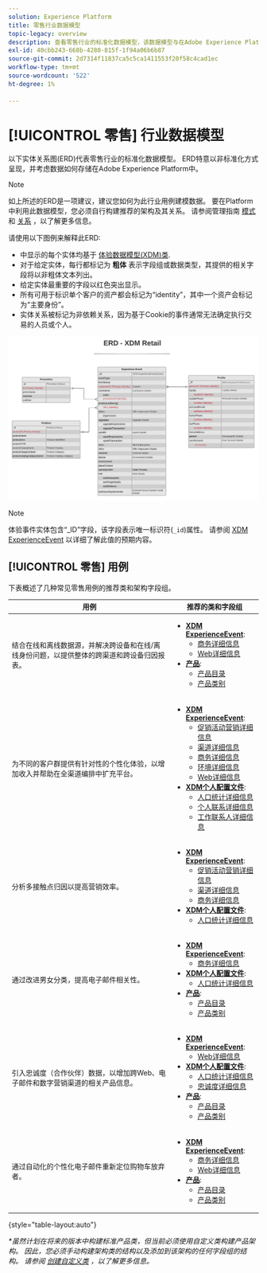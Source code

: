```yaml
---
solution: Experience Platform
title: 零售行业数据模型
topic-legacy: overview
description: 查看零售行业的标准化数据模型，该数据模型与在Adobe Experience Platform中使用的体验数据模型(XDM)兼容。
exl-id: 40cbb243-668b-4280-815f-1f94a06b6b87
source-git-commit: 2d7314f11837ca5c5ca1411553f20f58c4cad1ec
workflow-type: tm+mt
source-wordcount: '522'
ht-degree: 1%

---
```


# [!UICONTROL 零售] 行业数据模型

以下实体关系图(ERD)代表零售行业的标准化数据模型。 ERD特意以非标准化方式呈现，并考虑数据如何存储在Adobe Experience Platform中。

>[!NOTE]
>
>如上所述的ERD是一项建议，建议您如何为此行业用例建模数据。 要在Platform中利用此数据模型，您必须自行构建推荐的架构及其关系。 请参阅管理指南 [模式](../../ui/resources/schemas.md) 和 [关系](../../tutorials/relationship-ui.md) ，以了解更多信息。

请使用以下图例来解释此ERD:

* 中显示的每个实体均基于 [体验数据模型(XDM)类](../composition.md#class).
* 对于给定实体，每行都标记为 **粗体** 表示字段组或数据类型，其提供的相关字段将以非粗体文本列出。
* 给定实体最重要的字段以红色突出显示。
* 所有可用于标识单个客户的资产都会标记为“identity”，其中一个资产会标记为“主要身份”。
* 实体关系被标记为非依赖关系，因为基于Cookie的事件通常无法确定执行交易的人员或个人。

![](../../images/industries/retail.png)

>[!NOTE]
>
>体验事件实体包含“_ID”字段，该字段表示唯一标识符(`_id`)属性。 请参阅 [XDM ExperienceEvent](../../classes/experienceevent.md) 以详细了解此值的预期内容。

## [!UICONTROL 零售] 用例

下表概述了几种常见零售用例的推荐类和架构字段组。

| 用例 | 推荐的类和字段组 |
| --- | --- |
| 结合在线和离线数据源，并解决跨设备和在线/离线身份问题，以提供整体的跨渠道和跨设备归因报表。 | <ul><li>**[XDM ExperienceEvent](../../classes/experienceevent.md)**:<ul><li>[商务详细信息](../../field-groups/event/commerce-details.md)</li><li>[Web详细信息](../../field-groups/event/web-details.md)</li></ul></li><li>**[产品](../../classes/product.md)**:<ul><li>[产品目录](../../field-groups/product/product-catalog.md)</li><li>[产品类别](../../field-groups/product/product-category.md)</li></ul></li></ul> |
| 为不同的客户群提供有针对性的个性化体验，以增加收入并帮助在全渠道编排中扩充平台。 | <ul><li>**[XDM ExperienceEvent](../../classes/experienceevent.md)**:<ul><li>[促销活动营销详细信息](../../field-groups/event/campaign-marketing-details.md)</li><li>[渠道详细信息](../../field-groups/event/channel-details.md)</li><li>[商务详细信息](../../field-groups/event/commerce-details.md)</li><li>[环境详细信息](../../field-groups/event/environment-details.md)</li><li>[Web详细信息](../../field-groups/event/web-details.md)</li></ul></li><li>**[XDM个人配置文件](../../classes/individual-profile.md)**:<ul><li>[人口统计详细信息](../../field-groups/profile/demographic-details.md)</li><li>[个人联系详细信息](../../field-groups/profile/personal-contact-details.md)</li><li>[工作联系人详细信息](../../field-groups/profile/work-contact-details.md)</li></ul></li></ul> |
| 分析多接触点归因以提高营销效率。 | <ul><li>**[XDM ExperienceEvent](../../classes/experienceevent.md)**:<ul><li>[促销活动营销详细信息](../../field-groups/event/campaign-marketing-details.md)</li><li>[渠道详细信息](../../field-groups/event/channel-details.md)</li><li>[商务详细信息](../../field-groups/event/commerce-details.md)</li></ul></li><li>**[XDM个人配置文件](../../classes/individual-profile.md)**:<ul><li>[人口统计详细信息](../../field-groups/profile/demographic-details.md)</li></ul></li></ul> |
| 通过改进男女分类，提高电子邮件相关性。 | <ul><li>**[XDM ExperienceEvent](../../classes/experienceevent.md)**:<ul><li>[商务详细信息](../../field-groups/event/commerce-details.md)</li></ul></li><li>**[XDM个人配置文件](../../classes/individual-profile.md)**:<ul><li>[人口统计详细信息](../../field-groups/profile/demographic-details.md)</li></ul></li><li>**[产品](../../classes/product.md)**:<ul><li>[产品目录](../../field-groups/product/product-catalog.md)</li><li>[产品类别](../../field-groups/product/product-category.md)</li></ul></li></ul> |
| 引入忠诚度（合作伙伴）数据，以增加跨Web、电子邮件和数字营销渠道的相关产品信息。 | <ul><li>**[XDM ExperienceEvent](../../classes/experienceevent.md)**:<ul><li>[Web详细信息](../../field-groups/event/web-details.md)</li></ul></li><li>**[XDM个人配置文件](../../classes/individual-profile.md)**:<ul><li>[人口统计详细信息](../../field-groups/profile/demographic-details.md)</li><li>[忠诚度详细信息](../../field-groups/profile/loyalty-details.md)</li></ul></li><li>**[产品](../../classes/product.md)**:<ul><li>[产品目录](../../field-groups/product/product-catalog.md)</li><li>[产品类别](../../field-groups/product/product-category.md)</li></ul></li></ul> |
| 通过自动化的个性化电子邮件重新定位购物车放弃者。 | <ul><li>**[XDM ExperienceEvent](../../classes/experienceevent.md)**:<ul><li>[商务详细信息](../../field-groups/event/commerce-details.md)</li><li>[Web详细信息](../../field-groups/event/web-details.md)</li></ul></li><li>**[产品](../../classes/product.md)**:<ul><li>[产品目录](../../field-groups/product/product-catalog.md)</li><li>[产品类别](../../field-groups/product/product-category.md)</li></ul></li></ul> |

{style=&quot;table-layout:auto&quot;}

*\*虽然计划在将来的版本中构建标准产品类，但当前必须使用自定义类构建产品架构。 因此，您必须手动构建架构类的结构以及添加到该架构的任何字段组的结构。 请参阅 [创建自定义类](../../ui/resources/classes.md#create) ，以了解更多信息。*
